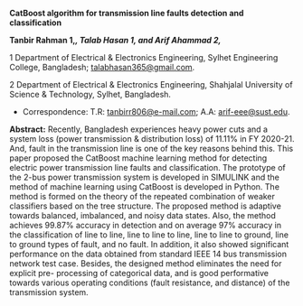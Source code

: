 **CatBoost algorithm for transmission line faults detection and classification**

 **Tanbir Rahman 1,*, Talab Hasan 1, and Arif Ahammad 2,***
 
 1 Department of Electrical & Electronics Engineering, Sylhet Engineering College, Bangladesh; talabhasan365@gmail.com.
 
 2 Department of Electrical & Electronics Engineering, Shahjalal University of Science & Technology, Sylhet, Bangladesh.
  * Correspondence: T.R: tanbirr806@e-mail.com; A.A: arif-eee@sust.edu.

 **Abstract:** Recently, Bangladesh experiences heavy power cuts and a system loss (power transmission &
 distribution loss) of 11.11% in FY 2020-21. And, fault in the transmission line is one of the key reasons behind this.
 This paper proposed the CatBoost machine learning method for detecting electric power transmission line faults
 and classification. The prototype of the 2-bus power transmission system is developed in SIMULINK and the
 method of machine learning using CatBoost is developed in Python. The method is formed on the theory of the
 repeated combination of weaker classifiers based on the tree structure. The proposed method is adaptive towards
 balanced, imbalanced, and noisy data states. Also, the method achieves 99.87% accuracy in detection and on
 average 97% accuracy in the classification of line to line, line to line to line, line to line to ground, line to ground
 types of fault, and no fault. In addition, it also showed significant performance on the data obtained from standard
 IEEE 14 bus transmission network test case. Besides, the designed method eliminates the need for explicit pre-
 processing of categorical data, and is good performative towards various operating conditions (fault resistance,
 and distance) of the transmission system.
